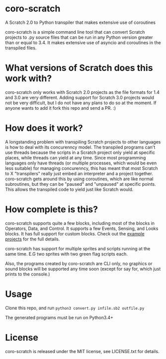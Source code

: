 # coro-scratch
A Scratch 2.0 to Python transpiler that makes extensive use of coroutines

coro-scratch is a simple command line tool that can convert Scratch projects to .py source files that can be run in any Python version greater than or equal to 3.4. It makes extensive use of asyncio and coroutines in the transpiled files.

# What versions of Scratch does this work with?
coro-scratch only works with Scratch 2.0 projects as the file formats for 1.4 and 3.0 are very different. Adding support for Scratch 3.0 projects would not be very difficult, but I do not have any plans to do so at the moment. If anyone wants to add it fork this repo and send a PR. :)

# How does it work?
A longstanding problem with transpiling Scratch projects to other languages is how to deal with its concurenncy model. The transpiled programs can't use threads because the scripts in a Scratch project only yield at specific places, while threads can yield at any time. Since most programming languages only have threads (or multiple processes, which would be even less suitable) for managing concurenncy, this has meant that most Scratch to X "transpilers" really just embed an interpreter and a project together. coro-scratch gets around this by using coroutines, which are like normal subroutines, but they can be "paused" and "unpaused" at specific points. This allows the transpiled code to yield just like Scratch would.

# How complete is this?
coro-scratch supports quite a few blocks, including most of the blocks in Operators, Data, and Control. It supports a few Events, Sensing, and Looks blocks. It has full support for custom blocks. Check out the [example projects](https://scratch.mit.edu/users/coro-scratch) for the full details.

coro-scratch has support for multiple sprites and scripts running at the same time. E.G two sprites with two green flag scripts each.

Also, the programs created by coro-scratch are CLI only, no graphics or sound blocks will be supported any time soon (except for say for, which just prints to the console.)

# Usage
Clone this repo, and run `python3 convert.py infile.sb2 outfile.py`

The generated programs must be run on Python3.4+

# License
coro-scratch is released under the MIT license, see LICENSE.txt for details.
